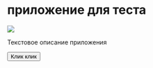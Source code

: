 <!DOCTYPE html>
<html lang="ru">
<head>
    <meta charset="UTF-8">
    <meta name="viewport" content="width=device-width, initial-scale=1.0">
    <title>Мое тг приложение</title>
</head>
<body>
    <div id="main">
        <h1>приложение для теста</h1>
        <img src="https://steamuserimages-a.akamaihd.net/ugc/199678444176959651/D67FC4EB5CEDA6D689082501817D179CE1E25940/?imw=512&amp;imh=341&amp;ima=fit&amp;impolicy=Letterbox&amp;imcolor=%23000000&amp;letterbox=true">
        <p>Текстовое описание приложения</p>
        <button id="buy">Клик клик</button>
    </div>
</body>
</html>
